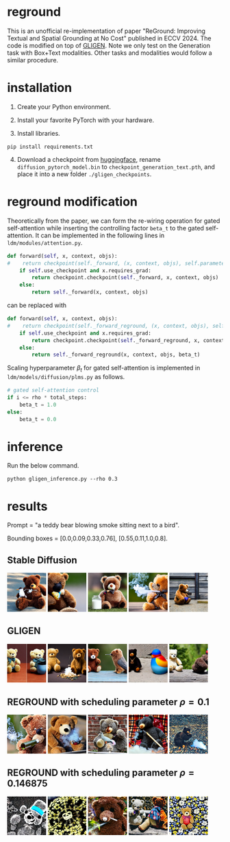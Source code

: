 # reground
This is an unofficial re-implementation of paper "ReGround: Improving Textual and Spatial Grounding at No Cost" published in ECCV 2024. The code is modified on top of [GLIGEN](https://github.com/gligen/GLIGEN). Note we only test on the Generation task with Box+Text modalities. Other tasks and modalities would follow a similar procedure.

# installation
1. Create your Python environment.

2. Install your favorite PyTorch with your hardware.

3. Install libraries.
```
pip install requirements.txt
```

4. Download a checkpoint from [huggingface](https://huggingface.co/gligen/gligen-generation-text-box/blob/main/diffusion_pytorch_model.bin), rename ```diffusion_pytorch_model.bin``` to ```checkpoint_generation_text.pth```, and place it into a new folder ```./gligen_checkpoints```.

# reground modification
Theoretically from the paper, we can form the re-wiring operation for gated self-attention while inserting the controlling factor ```beta_t``` to the gated self-attention. It can be implemented in the following lines in ```ldm/modules/attention.py```.
```python
def forward(self, x, context, objs):
#    return checkpoint(self._forward, (x, context, objs), self.parameters(), self.use_checkpoint)
    if self.use_checkpoint and x.requires_grad:
        return checkpoint.checkpoint(self._forward, x, context, objs)
    else:
        return self._forward(x, context, objs)
```
can be replaced with
```python
def forward(self, x, context, objs):
#    return checkpoint(self._forward_reground, (x, context, objs), self.parameters(), self.use_checkpoint)
    if self.use_checkpoint and x.requires_grad:
        return checkpoint.checkpoint(self._forward_reground, x, context, objs, beta_t)
    else:
        return self._forward_reground(x, context, objs, beta_t)
```

Scaling hyperparameter $\beta_t$ for gated self-attention is implemented in ```ldm/models/diffusion/plms.py``` as follows.
```python
# gated self-attention control
if i <= rho * total_steps:
    beta_t = 1.0
else:
    beta_t = 0.0
```

# inference
Run the below command.
```
python gligen_inference.py --rho 0.3
```

# results
Prompt = "a teddy bear blowing smoke sitting next to a bird".

Bounding boxes = [0.0,0.09,0.33,0.76], [0.55,0.11,1.0,0.8].

## Stable Diffusion
<p float="left">
  <img src="results/sd_1.png" width="18%" />
  <img src="results/sd_2.png" width="18%" />
  <img src="results/sd_3.png" width="18%" />
  <img src="results/sd_4.png" width="18%" />
  <img src="results/sd_5.png" width="18%" />
</p>

## GLIGEN
<p float="left">
  <img src="results/gligen_1.png" width="18%" />
  <img src="results/gligen_2.png" width="18%" />
  <img src="results/gligen_3.png" width="18%" />
  <img src="results/gligen_4.png" width="18%" />
  <img src="results/gligen_5.png" width="18%" />
</p>

## REGROUND with scheduling parameter $\rho=0.1$
<p float="left">
  <img src="results/reground_0p1_1.png" width="18%" />
  <img src="results/reground_0p1_2.png" width="18%" />
  <img src="results/reground_0p1_3.png" width="18%" />
  <img src="results/reground_0p1_4.png" width="18%" />
  <img src="results/reground_0p1_5.png" width="18%" />
</p>

## REGROUND with scheduling parameter $\rho=0.146875$
<p float="left">
  <img src="results/reground_0p146875_1.png" width="18%" />
  <img src="results/reground_0p146875_2.png" width="18%" />
  <img src="results/reground_0p146875_3.png" width="18%" />
  <img src="results/reground_0p146875_4.png" width="18%" />
  <img src="results/reground_0p146875_5.png" width="18%" />
</p>